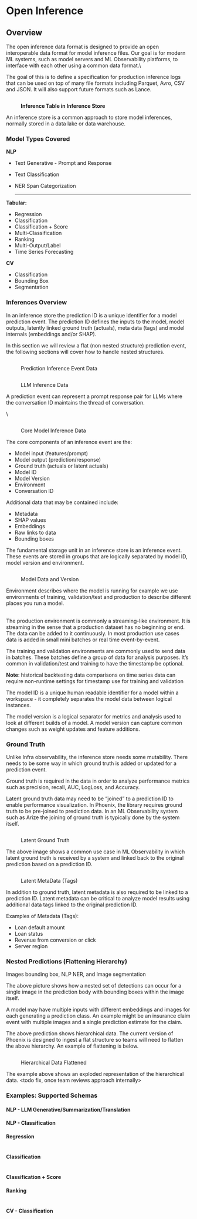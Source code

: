 # Open Inference

## Overview

The open inference data format is designed to provide an open interoperable data format for model inference files. Our goal is for modern ML systems, such as model servers and ML Observability platforms, to interface with each other using a common data format.\


The goal of this is to define a specification for production inference logs that can be used on top of many file formats including Parquet, Avro, CSV and JSON. It will also support future formats such as Lance.

<figure><img src="../.gitbook/assets/OpenInferenceGraphics_tables1.jpg" alt=""><figcaption><p><strong>Inference Table in Inference Store</strong></p></figcaption></figure>

An inference store is a common approach to store model inferences, normally stored in a data lake or data warehouse.&#x20;

### Model Types Covered

**NLP**

* Text Generative - Prompt and Response
* Text Classification
*   NER Span Categorization

    ****

**Tabular:**

* Regression
* Classification&#x20;
* Classification + Score
* Multi-Classification
* Ranking&#x20;
* Multi-Output/Label
* Time Series Forecasting

**CV**

* Classification
* Bounding Box
*   Segmentation



### Inferences Overview&#x20;

In an inference store the prediction ID is a unique identifier for a model prediction event. The prediction ID defines the inputs to the model, model outputs, latently linked ground truth (actuals), meta data (tags) and model internals (embeddings and/or SHAP).&#x20;

In this section we will review a flat (non nested structure) prediction event, the following sections will cover how to handle nested structures.

<figure><img src="../.gitbook/assets/OpenInferenceGraphics_Graph01.png" alt=""><figcaption><p>Prediction Inference Event Data</p></figcaption></figure>



<figure><img src="../.gitbook/assets/OpenInferenceGraphics_Graph02.png" alt=""><figcaption><p>LLM Inference Data</p></figcaption></figure>

A prediction event can represent a prompt response pair for LLMs where the conversation ID maintains the thread of conversation.&#x20;

\


<figure><img src="../.gitbook/assets/OpenInferenceGraphics_Graph03.png" alt=""><figcaption><p>Core Model Inference Data</p></figcaption></figure>

The core components of an inference event are the:

* Model input (features/prompt)
* Model output (prediction/response)
* Ground truth (actuals or latent actuals)
* Model ID
* Model Version
* Environment&#x20;
* Conversation ID

Additional data that may be contained include:

* Metadata&#x20;
* SHAP values&#x20;
* Embeddings&#x20;
* Raw links to data&#x20;
* Bounding boxes

The fundamental storage unit in an inference store is an inference event. These events are stored in groups that are logically separated by model ID, model version and environment.

<figure><img src="https://lh5.googleusercontent.com/V_xkGRjd6sa54rbJjtIrtp8pj-T89ZR-ev2TS4Ri0Mbz80V95sqORa482oCohD-fVtzI2qftoer75BBgPyLPDLaP9n4d6458Ahzo55sRfDJv8VwpqrcflYiVjyKQ-8d9Ja6lV91-fSkuuCEwnBy0-Bs" alt=""><figcaption><p>Model Data and Version</p></figcaption></figure>

Environment describes where the model is running for example we use environments of training, validation/test and production to describe different places you run a model.&#x20;

\
The production environment is commonly a streaming-like environment. It is streaming in the sense that a production dataset has no beginning or end. The data can be added to it continuously. In most production use cases data is added in small mini batches or real time event-by-event.

The training and validation environments are commonly used to send data in batches. These batches define a group of data for analysis purposes. It’s common in validation/test and training to have the timestamp be optional. &#x20;

**Note**: historical backtesting data comparisons on time series data can require non-runtime settings for timestamp use for training and validation

The model ID is a unique human readable identifier for a model within a workspace - it completely separates the model data between logical instances.&#x20;

The model version is a logical separator for metrics and analysis used to look at different builds of a model. A model version can capture common changes such as weight updates and feature additions.

### Ground Truth&#x20;

Unlike Infra observability, the inference store needs some mutability. There needs to be some way in which ground truth is added or updated for a prediction event.&#x20;

Ground truth is required in the data in order to analyze performance metrics such as precision, recall, AUC, LogLoss, and Accuracy.

Latent ground truth data may need to be “joined” to a prediction ID to enable performance visualization. In Phoenix, the library requires ground truth to be pre-joined to prediction data. In an ML Observability system such as Arize the joining of ground truth is typically done by the system itself.

<figure><img src="../.gitbook/assets/OpenInferenceGraphics_Graph04 (1).png" alt=""><figcaption><p>Latent Ground Truth</p></figcaption></figure>

The above image shows a common use case in ML Observability in which latent ground truth is received by a system and linked back to the original prediction based on a prediction ID.

<figure><img src="../.gitbook/assets/OpenInferenceGraphics_Graph05 (1).png" alt=""><figcaption><p>Latent MetaData (Tags)</p></figcaption></figure>

In addition to ground truth, latent metadata is also required to be linked to a prediction ID. Latent metadata can be critical to analyze model results using additional data tags linked to the original prediction ID.

Examples of Metadata (Tags):

* Loan default amount&#x20;
* Loan status&#x20;
* Revenue from conversion or click
* Server region&#x20;

### Nested Predictions (Flattening Hierarchy)

Images bounding box, NLP NER, and Image segmentation

The above picture shows how a nested set of detections can occur for a single image in the prediction body with bounding boxes within the image itself.&#x20;

A model may have multiple inputs with different embeddings and images for each generating a prediction class. An example might be an insurance claim event with multiple images and a single prediction estimate for the claim.

The above prediction shows hierarchical data. The current version of Phoenix is designed to ingest a flat structure so teams will need to flatten the above hierarchy. An example of flattening is below.

<figure><img src="../.gitbook/assets/OpenInferenceGraphics_tables2 (1).jpg" alt=""><figcaption><p>Hierarchical Data Flattened</p></figcaption></figure>

The example above shows an exploded representation of the hierarchical data. \<todo fix, once team reviews approach internally>

### Examples: Supported Schemas&#x20;

#### NLP - LLM Generative/Summarization/Translation

#### NLP - Classification   &#x20;

#### Regression

<figure><img src="../.gitbook/assets/image.png" alt=""><figcaption></figcaption></figure>

#### Classification

<figure><img src="../.gitbook/assets/image (1) (1).png" alt=""><figcaption></figcaption></figure>

#### &#x20;Classification + Score

#### Ranking

<figure><img src="../.gitbook/assets/image (1).png" alt=""><figcaption></figcaption></figure>

#### CV - Classification&#x20;



####



